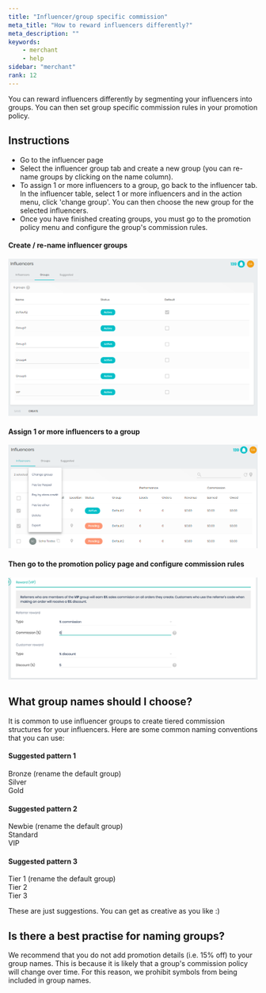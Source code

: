 ```yaml
---
title: "Influencer/group specific commission"
meta_title: "How to reward influencers differently?"
meta_description: ""
keywords:
    - merchant
    - help
sidebar: "merchant"
rank: 12
---
```


You can reward influencers differently by segmenting your influencers into groups. You can then set group specific commission rules in your promotion policy.

## Instructions

-  Go to the influencer page
-  Select the influencer group tab and create a new group (you can re-name groups by clicking on the name column).
-  To assign 1 or more influencers to a group, go back to the influencer tab. In the influencer table, select 1 or more influencers and in the action menu, click 'change group'. You can then choose the new group for the selected influencers.
-  Once you have finished creating groups, you must go to the promotion policy menu and configure the group's commission rules.

#### Create / re-name influencer groups

![](/images/merchant/create_ag.png)

#### Assign 1 or more influencers to a group

![](/images/merchant/change_ag.png)

#### Then go to the promotion policy page and configure commission rules

![](/images/merchant/2017-10-11-23-34-06.png)

## What group names should I choose?

It is common to use influencer groups to create tiered commission structures for your influencers. Here are some common naming conventions that you can use:

#### Suggested pattern 1

Bronze (rename the default group)  
Silver  
Gold

#### Suggested pattern 2

Newbie (rename the default group)  
Standard  
VIP

#### Suggested pattern 3

Tier 1 (rename the default group)  
Tier 2  
Tier 3

These are just suggestions. You can get as creative as you like :)

## Is there a best practise for naming groups?

We recommend that you do not add promotion details (i.e. 15% off) to your group names. This is because it is likely that a group's commission policy will change over time. For this reason, we prohibit symbols from being included in group names.